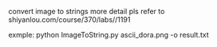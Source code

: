 convert image to strings
more detail pls refer to shiyanlou.com/course/370/labs//1191

exmple:
python ImageToString.py ascii_dora.png -o result.txt
